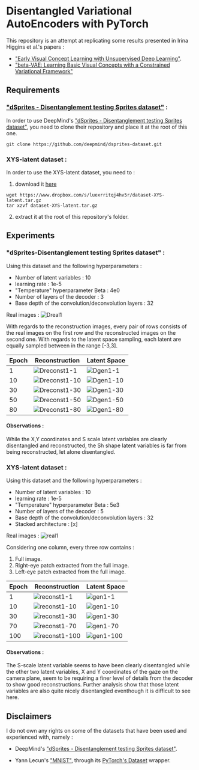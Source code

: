 # Disentangled Variational AutoEncoders with PyTorch

This repository is an attempt at replicating some results presented in Irina Higgins et al.'s papers :

*	["Early Visual Concept Learning with Unsupervised Deep Learning"](https://arxiv.org/pdf/1606.05579.pdf).
*	["beta-VAE: Learning Basic Visual Concepts with a Constrained Variational Framework"](https://openreview.net/forum?id=Sy2fzU9gl)

## Requirements 

### ["dSprites - Disentanglement testing Sprites dataset"](https://github.com/deepmind/dsprites-dataset) :

In order to use DeepMind's ["dSprites - Disentanglement testing Sprites dataset"](https://github.com/deepmind/dsprites-dataset), you need to clone their repository and place it at the root of this one.

```
git clone https://github.com/deepmind/dsprites-dataset.git
```

### XYS-latent dataset :

In order to use the XYS-latent dataset, you need to :

1. download it [here](https://www.dropbox.com/s/luexrritqj4hv5r/dataset-XYS-latent.tar.gz?dl=0)
```
wget https://www.dropbox.com/s/luexrritqj4hv5r/dataset-XYS-latent.tar.gz
tar xzvf dataset-XYS-latent.tar.gz
```
2. extract it at the root of this repository's folder.


## Experiments

### "dSprites-Disentanglement testing Sprites dataset" :

Using this dataset and the following hyperparameters :

* Number of latent variables : 10
* learning rate : 1e-5
* "Temperature" hyperparameter Beta : 4e0
* Number of layers of the decoder : 3
* Base depth of the convolution/deconvolution layers : 32

Real images : 
![Dreal1](/doc/dSprite/dSprite--beta4.0-layers3-z10-conv32/real_images.png)


With regards to the reconstruction images, every pair of rows consists of the real images on the first row and the reconstructed images on the second one.
With regards to the latent space sampling, each latent are equally sampled between in the range [-3,3].

 
Epoch | Reconstruction | Latent Space 
------|---------------|---------------
1 | ![Dreconst1-1](/doc/dSprite/dSprite--beta4.0-layers3-z10-conv32/reconst_images/1.png) | ![Dgen1-1](/doc/dSprite/dSprite--beta4.0-layers3-z10-conv32/gen_images/1.png)
10 | ![Dreconst1-10](/doc/dSprite/dSprite--beta4.0-layers3-z10-conv32/reconst_images/10.png) | ![Dgen1-10](/doc/dSprite/dSprite--beta4.0-layers3-z10-conv32/gen_images/10.png)
30 | ![Dreconst1-30](/doc/dSprite/dSprite--beta4.0-layers3-z10-conv32/reconst_images/30.png) | ![Dgen1-30](/doc/dSprite/dSprite--beta4.0-layers3-z10-conv32/gen_images/30.png)
50 | ![Dreconst1-50](/doc/dSprite/dSprite--beta4.0-layers3-z10-conv32/reconst_images/70.png) | ![Dgen1-50](/doc/dSprite/dSprite--beta4.0-layers3-z10-conv32/gen_images/70.png)
80 | ![Dreconst1-80](/doc/dSprite/dSprite--beta4.0-layers3-z10-conv32/reconst_images/80.png) | ![Dgen1-80](/doc/dSprite/dSprite--beta4.0-layers3-z10-conv32/gen_images/80.png)


#### Observations :

While the X,Y coordinates and S scale latent variables are clearly disentangled and reconstructed, the Sh shape latent variables is far from being reconstructed, let alone disentangled.

### XYS-latent dataset :

Using this dataset and the following hyperparameters :

* Number of latent variables : 10
* learning rate : 1e-5
* "Temperature" hyperparameter Beta : 5e3
* Number of layers of the decoder : 5
* Base depth of the convolution/deconvolution layers : 32
* Stacked architecture : [x]

Real images : 
![real1](/doc/XYS-latent/test--XYS--img256-lr1e-05-beta5000.0-layers5-z10-conv32-stacked/real_images.png)

Considering one column, every three row contains :

1. Full image.
2. Right-eye patch extracted from the full image.
3. Left-eye patch extracted from the full image.


Epoch | Reconstruction | Latent Space 
------|---------------|---------------
1 | ![reconst1-1](/doc/XYS-latent/test--XYS--img256-lr1e-05-beta5000.0-layers5-z10-conv32-stacked/reconst_images/1.png) | ![gen1-1](/doc/XYS-latent/test--XYS--img256-lr1e-05-beta5000.0-layers5-z10-conv32-stacked/gen_images/1.png)
10 | ![reconst1-10](/doc/XYS-latent/test--XYS--img256-lr1e-05-beta5000.0-layers5-z10-conv32-stacked/reconst_images/10.png) | ![gen1-10](/doc/XYS-latent/test--XYS--img256-lr1e-05-beta5000.0-layers5-z10-conv32-stacked/gen_images/10.png)
30 | ![reconst1-30](/doc/XYS-latent/test--XYS--img256-lr1e-05-beta5000.0-layers5-z10-conv32-stacked/reconst_images/30.png) | ![gen1-30](/doc/XYS-latent/test--XYS--img256-lr1e-05-beta5000.0-layers5-z10-conv32-stacked/gen_images/30.png)
70 | ![reconst1-70](/doc/XYS-latent/test--XYS--img256-lr1e-05-beta5000.0-layers5-z10-conv32-stacked/reconst_images/70.png) | ![gen1-70](/doc/XYS-latent/test--XYS--img256-lr1e-05-beta5000.0-layers5-z10-conv32-stacked/gen_images/70.png)
100 | ![reconst1-100](/doc/XYS-latent/test--XYS--img256-lr1e-05-beta5000.0-layers5-z10-conv32-stacked/reconst_images/100.png) | ![gen1-100](/doc/XYS-latent/test--XYS--img256-lr1e-05-beta5000.0-layers5-z10-conv32-stacked/gen_images/100.png)


#### Observations :

The S-scale latent variable seems to have been clearly disentangled while the other two latent variables, X and Y coordinates of the gaze on the camera plane, seem to be requiring a finer level of details from the decoder to show good reconstructions. Further analysis show that those latent variables are also quite nicely disentangled eventhough it is difficult to see here.
 
## Disclaimers

I do not own any rights on some of the datasets that have been used and experienced with, namely :

*	DeepMind's ["dSprites - Disentanglement testing Sprites dataset"](https://github.com/deepmind/dsprites-dataset).

*	Yann Lecun's ["MNIST"](http://yann.lecun.com/exdb/mnist/), through its [PyTorch's Dataset](http://pytorch.org/docs/master/torchvision/datasets.html#mnist) wrapper.



